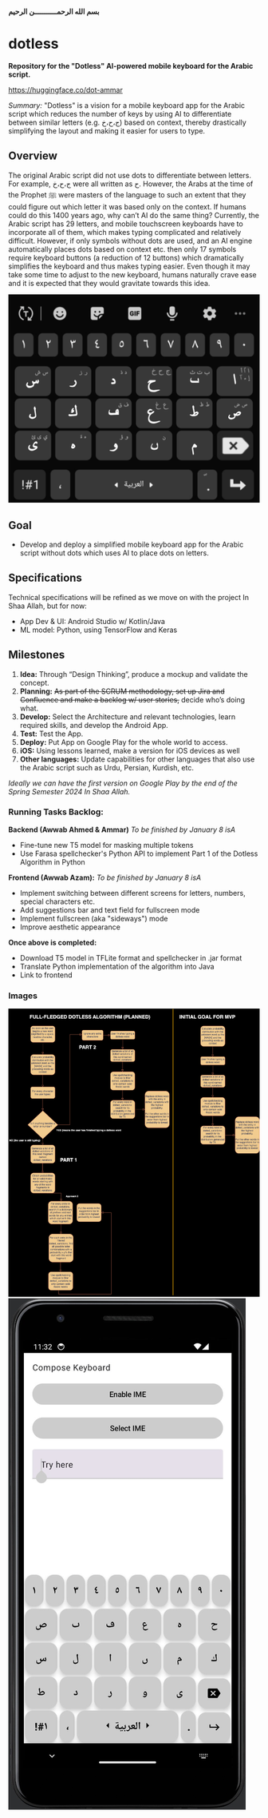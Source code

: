 **بسم الله الرحمـــــــــــن الرحيم**
# dotless
**Repository for the "Dotless" AI-powered mobile keyboard for the Arabic script.**

https://huggingface.co/dot-ammar

*Summary:*
"Dotless" is a vision for a mobile keyboard app for the Arabic script which reduces the number of keys by using AI to differentiate between similar letters (e.g. ج،ح،خ) based on context, thereby drastically simplifying the layout and making it easier for users to type.

## Overview
The original Arabic script did not use dots to differentiate between letters. For example, ج،ح،خ were all written as ح. However, the Arabs at the time of the Prophet ﷺ were masters of the language to such an extent that they could figure out which letter it was based only on the context. If humans could do this 1400 years ago, why can’t AI do the same thing? Currently, the Arabic script has 29 letters, and mobile touchscreen keyboards have to incorporate all of them, which makes typing complicated and relatively difficult. However, if only symbols without dots are used, and an AI engine automatically places dots based on context etc. then only 17 symbols require keyboard buttons (a reduction of 12 buttons) which dramatically simplifies the keyboard and thus makes typing easier. Even though it may take some time to adjust to the new keyboard, humans naturally crave ease and it is expected that they would gravitate towards this idea.

!['Dotless' Mockup for Android keyboard](assets/ProjectMockup_1.png)

## Goal
- Develop and deploy a simplified mobile keyboard app for the Arabic script without dots which uses AI to place dots on letters.

## Specifications
Technical specifications will be refined as we move on with the project In Shaa Allah, but for now:
- App Dev & UI: Android Studio w/ Kotlin/Java
- ML model: Python, using TensorFlow and Keras

## Milestones
1. **Idea:** Through “Design Thinking”, produce a mockup and validate the concept.
2. **Planning:** ~~As part of the SCRUM methodology, set up Jira and Confluence and make a backlog w/ user stories,~~ decide who’s doing what.
3. **Develop:** Select the Architecture and relevant technologies, learn required skills, and develop the Android App.
4. **Test:** Test the App.
5. **Deploy:** Put App on Google Play for the whole world to access.
6. **iOS:** Using lessons learned, make a version for iOS devices as well
7. **Other languages:** Update capabilities for other languages that also use the Arabic script such as Urdu, Persian, Kurdish, etc.

*Ideally we can have the first version on Google Play by the end of the Spring Semester 2024 In Shaa Allah.*

### Running Tasks Backlog:
**Backend (Awwab Ahmed & Ammar)**
*To be finished by January 8 isA*
- Fine-tune new T5 model for masking multiple tokens
- Use Farasa spellchecker's Python API to implement Part 1 of the Dotless Algorithm in Python

**Frontend (Awwab Azam):**
*To be finished by January 8 isA*
- Implement switching between different screens for letters, numbers, special characters etc.
- Add suggestions bar and text field for fullscreen mode
- Implement fullscreen (aka "sideways") mode
- Improve aesthetic appearance

**Once above is completed:**
- Download T5 model in TFLite format and spellchecker in .jar format
- Translate Python implementation of the algorithm into Java
- Link to frontend

### Images
![Dotless Algorithms](assets/DotlessAlgorithms.png)
![Dotless Algorithms](assets/AndroidFrontend.jpeg)
